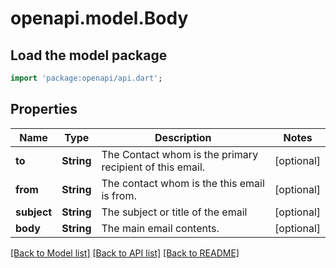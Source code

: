 # openapi.model.Body

## Load the model package
```dart
import 'package:openapi/api.dart';
```

## Properties
Name | Type | Description | Notes
------------ | ------------- | ------------- | -------------
**to** | **String** | The Contact whom is the primary recipient of this email. | [optional] 
**from** | **String** | The contact whom is the this email is from. | [optional] 
**subject** | **String** | The subject or title of the email | [optional] 
**body** | **String** | The main email contents. | [optional] 

[[Back to Model list]](../README.md#documentation-for-models) [[Back to API list]](../README.md#documentation-for-api-endpoints) [[Back to README]](../README.md)


